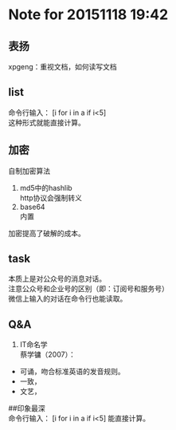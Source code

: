 # Note for 20151118 19:42  
## 表扬 
xpgeng：重视文档，如何读写文档  

## list  
命令行输入：
   [i for i in a if i<5]  
这种形式就能直接计算。  

## 加密  
自制加密算法  
1. md5中的hashlib  
http协议会强制转义  
2. base64   
内置   

加密提高了破解的成本。  

## task  
本质上是对公众号的消息对话。  
注意公众号和企业号的区别（即：订阅号和服务号）  
微信上输入的对话在命令行也能读取。  

## Q&A  
1. IT命名学  
蔡学镛（2007）：  
- 可诵，吻合标准英语的发音规则。  
- 一致，  
- 文艺，

##印象最深  
命令行输入：   [i for i in a if i<5]  能直接计算。  
